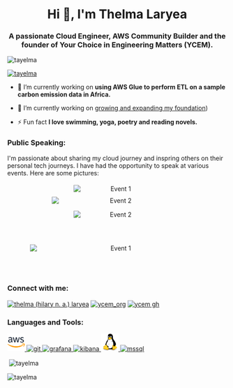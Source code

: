 <h1 align="center">Hi 👋, I'm Thelma Laryea</h1>
<h3 align="center">A passionate Cloud Engineer, AWS Community Builder and the founder of Your Choice in Engineering Matters (YCEM).</h3>

<p align="left"> <img src="https://komarev.com/ghpvc/?username=tayelma&label=Profile%20views&color=0e75b6&style=flat" alt="tayelma" /> </p>

<p align="left"> <a href="https://github.com/ryo-ma/github-profile-trophy"><img src="https://github-profile-trophy.vercel.app/?username=tayelma" alt="tayelma" /></a> </p>

- 🔭 I’m currently working on **using AWS Glue to perform ETL on a sample carbon emission data in Africa.**

- 👯 I’m currently working on [growing and expanding my foundation](https://www.ycem.org/))

- ⚡ Fun fact **I love swimming, yoga, poetry and reading novels.**

<h3 align="left">Public Speaking:</h3>
<p align="left">I'm passionate about sharing my cloud journey and inspring others on their personal tech journeys. I have had the opportunity to speak at various events. Here are some pictures:</p>


<!-- <h3 align="left">Public Speaking:</h3> -->
<!--<p align="left">I'm passionate about public speaking and have had the opportunity to speak at various events. Here are some pictures:</p> -->

<!-- Container for the event pictures -->
<div align="center" style="display: flex; flex-wrap: wrap; justify-content: center;">
  <!-- Each event picture -->
  <img src="https://media.licdn.com/dms/image/D4E22AQE-eom_OoKEtg/feedshare-shrink_1280/0/1699259656821?e=1715817600&v=beta&t=pcXK7EldHwGQyr2y4TTCvud_PgyS4Mk-2-a1kah-3vw" alt="Event 1" style="width: 200px; margin: 5px;">
  <img src="https://media.licdn.com/dms/image/D4E22AQHRVDs0sXoIdQ/feedshare-shrink_1280/0/1690909565619?e=1715817600&v=beta&t=vFfGn0B1fJR6njJgkHsAP2XFN0ci292qYqAyujKh3cU" alt="Event 2" style="width: 300px; margin: 5px;">
 <!-- <img src="https://media.licdn.com/dms/image/C4E22AQFh_SOmRAE1Ag/feedshare-shrink_2048_1536/0/1648328026005?e=1715817600&v=beta&t=P8p5y6mgpjQL7qdiX2Tm4m4bV59W0A-no3n-rfpcNrI" alt="Event 2" style="width: 200px; margin: 5px;">
  <img src="" alt="Event 1" style="width: 200px; margin: 5px;"> -->
  <img src="https://media.licdn.com/dms/image/D4D22AQEqHRbyhLBBYA/feedshare-shrink_1280/0/1708889658650?e=1715817600&v=beta&t=8Ti3mOpL-0uCzO3kDNkrDhnmYFPZu706yucc4mH1M9I" alt="Event 2" style="width: 200px; height: 1000; margin: 10px;">
  <img src="https://media.licdn.com/dms/image/C4E22AQFh_SOmRAE1Ag/feedshare-shrink_2048_1536/0/1648328026005?e=1715817600&v=beta&t=P8p5y6mgpjQL7qdiX2Tm4m4bV59W0A-no3n-rfpcNrI" alt="Event 1" style="width: 400px; height: 200; margin: 50px;">
  <!-- Add more event pictures as needed -->
</div>

<!-- Add your event pictures below 
<div align="center">
  <img src="https://media.licdn.com/dms/image/D4E22AQE-eom_OoKEtg/feedshare-shrink_1280/0/1699259656821?e=1715817600&v=beta&t=pcXK7EldHwGQyr2y4TTCvud_PgyS4Mk-2-a1kah-3vw" alt="Event 1">
  <img src="https://media.licdn.com/dms/image/D4E22AQHRVDs0sXoIdQ/feedshare-shrink_1280/0/1690909565619?e=1715817600&v=beta&t=vFfGn0B1fJR6njJgkHsAP2XFN0ci292qYqAyujKh3cU" alt="Event 2">
  <img src="https://media.licdn.com/dms/image/C4E22AQFh_SOmRAE1Ag/feedshare-shrink_2048_1536/0/1648328026005?e=1715817600&v=beta&t=P8p5y6mgpjQL7qdiX2Tm4m4bV59W0A-no3n-rfpcNrI" alt="Event 1">
  <img src="https://media.licdn.com/dms/image/D4D22AQEqHRbyhLBBYA/feedshare-shrink_1280/0/1708889658650?e=1715817600&v=beta&t=8Ti3mOpL-0uCzO3kDNkrDhnmYFPZu706yucc4mH1M9I" alt="Event 2">
  <!-- Add more event pictures as needed 
</div> -->

<p> </p>




<h3 align="left">Connect with me:</h3>
<p align="left">
<a href="https://www.linkedin.com/in/thelma-laryea-73a49b1b4/" target="blank"><img align="center" src="https://raw.githubusercontent.com/rahuldkjain/github-profile-readme-generator/master/src/images/icons/Social/linked-in-alt.svg" alt="thelma (hilary n. a.) laryea" height="30" width="40" /></a>
<a href="https://instagram.com/ycem_org" target="blank"><img align="center" src="https://raw.githubusercontent.com/rahuldkjain/github-profile-readme-generator/master/src/images/icons/Social/instagram.svg" alt="ycem_org" height="30" width="40" /></a>
<a href="https://www.youtube.com/@YCEMGh" target="blank"><img align="center" src="https://raw.githubusercontent.com/rahuldkjain/github-profile-readme-generator/master/src/images/icons/Social/youtube.svg" alt="ycem gh" height="30" width="40" /></a>
</p>

<p> </p>




<h3 align="left">Languages and Tools:</h3>
<p align="left"> <a href="https://aws.amazon.com" target="_blank" rel="noreferrer"> <img src="https://raw.githubusercontent.com/devicons/devicon/master/icons/amazonwebservices/amazonwebservices-original-wordmark.svg" alt="aws" width="40" height="40"/> </a> <a href="https://git-scm.com/" target="_blank" rel="noreferrer"> <img src="https://www.vectorlogo.zone/logos/git-scm/git-scm-icon.svg" alt="git" width="40" height="40"/> </a> <a href="https://grafana.com" target="_blank" rel="noreferrer"> <img src="https://www.vectorlogo.zone/logos/grafana/grafana-icon.svg" alt="grafana" width="40" height="40"/> </a> <a href="https://www.elastic.co/kibana" target="_blank" rel="noreferrer"> <img src="https://www.vectorlogo.zone/logos/elasticco_kibana/elasticco_kibana-icon.svg" alt="kibana" width="40" height="40"/> </a> <a href="https://www.linux.org/" target="_blank" rel="noreferrer"> <img src="https://raw.githubusercontent.com/devicons/devicon/master/icons/linux/linux-original.svg" alt="linux" width="40" height="40"/> </a> <a href="https://www.microsoft.com/en-us/sql-server" target="_blank" rel="noreferrer"> <img src="https://www.svgrepo.com/show/303229/microsoft-sql-server-logo.svg" alt="mssql" width="40" height="40"/> </a> </p>

<p>&nbsp;<img align="center" src="https://github-readme-stats.vercel.app/api?username=tayelma&show_icons=true&locale=en" alt="tayelma" /> </p>
<p><img align="center" src="https://github-readme-streak-stats.herokuapp.com/?user=tayelma&" alt="tayelma" /></p>


